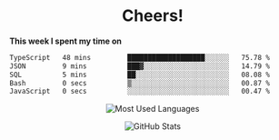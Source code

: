 <h1 align="center">Cheers!</h1>

**This week I spent my time on**
<!--START_SECTION:waka-->

```txt
TypeScript   48 mins         ███████████████████░░░░░░   75.78 %
JSON         9 mins          ███▓░░░░░░░░░░░░░░░░░░░░░   14.79 %
SQL          5 mins          ██░░░░░░░░░░░░░░░░░░░░░░░   08.08 %
Bash         0 secs          ▒░░░░░░░░░░░░░░░░░░░░░░░░   00.87 %
JavaScript   0 secs          ░░░░░░░░░░░░░░░░░░░░░░░░░   00.47 %
```

<!--END_SECTION:waka-->

<p align="center"><img src="https://github-readme-stats.vercel.app/api/top-langs/?username=thnkrn&layout=compact&hide=html&theme=tokyonight" alt="Most Used Languages" /></p>

<p align="center"><img src="https://github-readme-stats.vercel.app/api?username=thnkrn&show_icons=true&count_private=true&theme=tokyonight&show=reviews&hide_rank=false&rank_icon=github" alt="GitHub Stats" /></p>

<!-- <p align="center"><a href="https://wakatime.com"><img src="https://wakatime.com/share/@thnkrn/40092326-d1bd-471b-89da-9a7c63939402.png" /></p>
 -->
